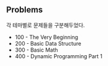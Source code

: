 ## Problems
각 테마별로 문제들을 구분해두었다.

* 100 - The Very Beginning
* 200 - Basic Data Structure
* 300 - Basic Math
* 400 - Dynamic Programming Part 1